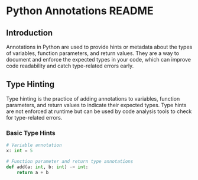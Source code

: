 # Python Annotations README

## Introduction

Annotations in Python are used to provide hints or metadata about the types of variables, function parameters, and return values. They are a way to document and enforce the expected types in your code, which can improve code readability and catch type-related errors early.



## Type Hinting

Type hinting is the practice of adding annotations to variables, function parameters, and return values to indicate their expected types. Type hints are not enforced at runtime but can be used by code analysis tools to check for type-related errors.

### Basic Type Hints

```python
# Variable annotation
x: int = 5

# Function parameter and return type annotations
def add(a: int, b: int) -> int:
    return a + b
